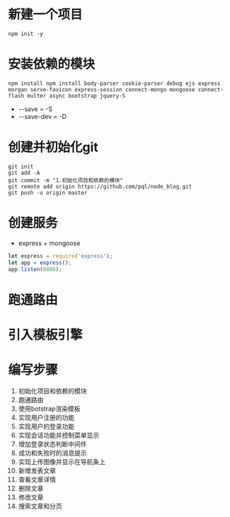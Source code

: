 # 新建一个项目
```
npm init -y
```
# 安装依赖的模块
```
npm install npm install body-parser cookie-parser debug ejs express morgan serve-favicon express-session connect-mongo mongoose connect-flash multer async bootstrap jquery-S
```
- --save = -S
- --save-dev = -D

# 创建并初始化git
```
git init
git add -A
git commit -m "1.初始化项目和依赖的模块"
git remote add origin https://github.com/pql/node_blog.git 
git push -u origin master
```

# 创建服务
- express + mongoose
```js
let express = require('express');
let app = express();
app.listen(8080);
```

# 跑通路由

# 引入模板引擎

# 编写步骤
1. 初始化项目和依赖的模块
2. 跑通路由
3. 使用botstrap渲染模板
4. 实现用户注册的功能
5. 实现用户的登录功能
6. 实现会话功能并控制菜单显示
7. 增加登录状态判断中间件
8. 成功和失败时的消息提示
9. 实现上传图像并显示在导航条上
10. 新增发表文章
11. 查看文章详情
12. 删除文章
13. 修改文章
14. 搜索文章和分页